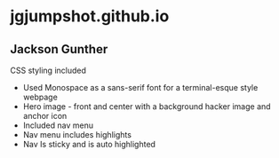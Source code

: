 # jgjumpshot.github.io
<h2>Jackson Gunther</h2>
<p>CSS styling included</p>
<ul>
    <li>Used Monospace as a sans-serif font for a terminal-esque style webpage</li>
    <li>Hero image - front and center with a background hacker image and anchor icon</li>
    <li>Included nav menu</li>
    <li>Nav menu includes highlights</li>
    <li>Nav Is sticky and is auto highlighted</li>
</ul>
